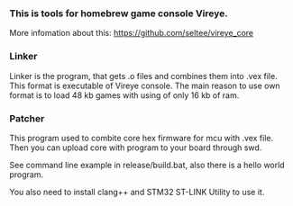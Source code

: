 ### This is tools for homebrew game console Vireye. 

More infomation about this: https://github.com/seltee/vireye_core

### Linker

Linker is the program, that gets .o files and combines them into .vex file. This format is executable of Vireye console. The main reason to use own format is to load 48 kb games with using of only 16 kb of ram.

### Patcher

This program used to combite core hex firmware for mcu with .vex file. Then you can upload core with program to your board through swd.

See command line example in release/build.bat, also there is a hello world program. 

You also need to install clang++ and STM32 ST-LINK Utility to use it.
